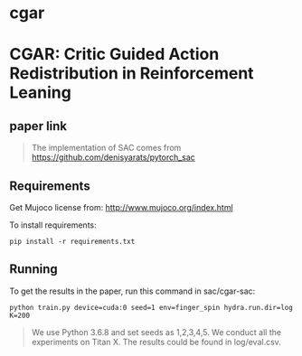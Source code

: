 # cgar
# CGAR: Critic Guided Action Redistribution in Reinforcement Leaning

## paper link
>The implementation of SAC comes from https://github.com/denisyarats/pytorch_sac

## Requirements
Get Mujoco license from: http://www.mujoco.org/index.html

To install requirements:

```setup
pip install -r requirements.txt
```

## Running

To get the results in the paper, run this command in sac/cgar-sac:

```train
python train.py device=cuda:0 seed=1 env=finger_spin hydra.run.dir=log K=200

```

>We use Python 3.6.8 and set seeds as 1,2,3,4,5. We conduct all the experiments on Titan X. The results could be found in log/eval.csv.
